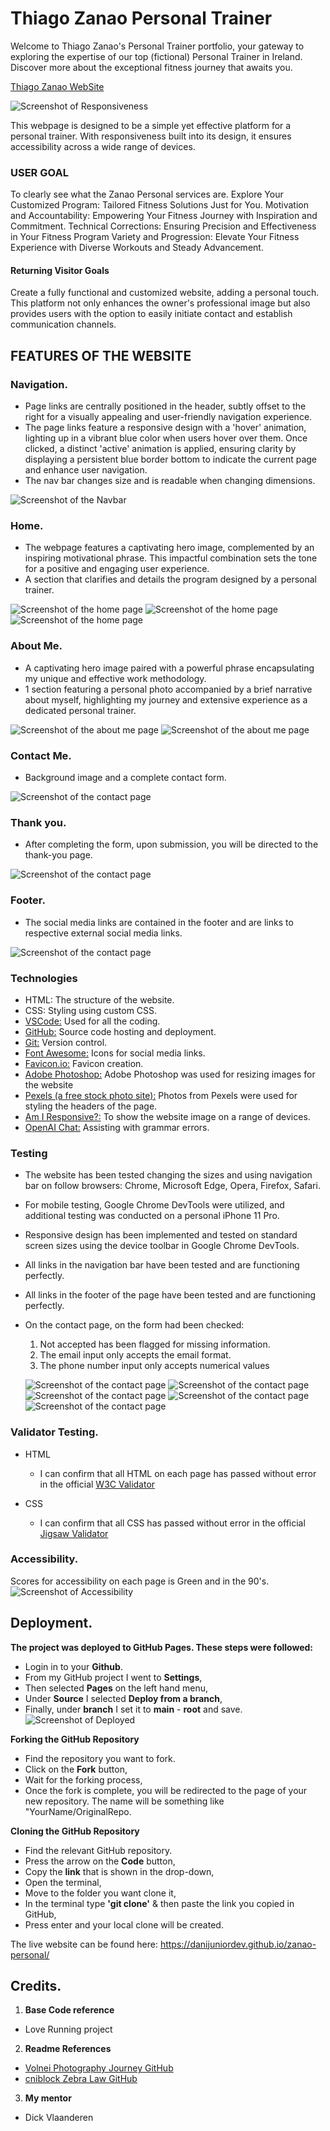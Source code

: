 # Thiago Zanao Personal Trainer

Welcome to Thiago Zanao's Personal Trainer portfolio, your gateway to exploring the expertise of our top (fictional) Personal Trainer in Ireland. Discover more about the exceptional fitness journey that awaits you.

[Thiago Zanao WebSite](https://danijuniordev.github.io/zanao-personal/)

![Screenshot of Responsiveness](documents/readme_images/responsive.png)

This webpage is designed to be a simple yet effective platform for a personal trainer. With responsiveness built into its design, it ensures accessibility across a wide range of devices.

### USER GOAL
To clearly see what the Zanao Personal services are.
Explore Your Customized Program: Tailored Fitness Solutions Just for You.
Motivation and Accountability: Empowering Your Fitness Journey with Inspiration and Commitment.
Technical Corrections: Ensuring Precision and Effectiveness in Your Fitness Program
Variety and Progression: Elevate Your Fitness Experience with Diverse Workouts and Steady Advancement.

#### Returning Visitor Goals
Create a fully functional and customized website, adding a personal touch. This platform not only enhances the owner's professional image but also provides users with the option to easily initiate contact and establish communication channels.

## FEATURES OF THE WEBSITE

### Navigation.
* Page links are centrally positioned in the header, subtly offset to the right for a visually appealing and user-friendly navigation experience.
* The page links feature a responsive design with a 'hover' animation, lighting up in a vibrant blue color when users hover over them. Once clicked, a distinct 'active' animation is applied, ensuring clarity by displaying a persistent blue border bottom to indicate the current page and enhance user navigation.
* The nav bar changes size and is readable when changing dimensions.

![Screenshot of the Navbar](documents/readme_images/navbar.png)

### Home.
* The webpage features a captivating hero image, complemented by an inspiring motivational phrase. This impactful combination sets the tone for a positive and engaging user experience.
* A section that clarifies and details the program designed by a personal trainer.

![Screenshot of the home page](documents/readme_images/homepage1.png)
![Screenshot of the home page](documents/readme_images/homepage2.png)
![Screenshot of the home page](documents/readme_images/homepage3.png)

### About Me. 
* A captivating hero image paired with a powerful phrase encapsulating my unique and effective work methodology.
* 1 section featuring a personal photo accompanied by a brief narrative about myself, highlighting my journey and extensive experience as a dedicated personal trainer.

![Screenshot of the about me page](documents/readme_images/aboutme1.png)
![Screenshot of the about me page](documents/readme_images/aboutme2.png)

### Contact Me.
* Background image and a complete contact form.

![Screenshot of the contact page](documents/readme_images/contactpage.png)

### Thank you.

* After completing the form, upon submission, you will be directed to the thank-you page.

![Screenshot of the contact page](documents/readme_images/thankyou.png)

### Footer.

* The social media links are contained in the footer and are links to respective external social media links.

![Screenshot of the contact page](documents/readme_images/footer.png)

### Technologies

* HTML: The structure of the website.
* CSS: Styling using custom CSS.
* [VSCode:](https://code.visualstudio.com/) Used for all the coding.
* [GitHub:](https://github.com/) Source code hosting and deployment.
* [Git:](https://git-scm.com/) Version control.
* [Font Awesome:](https://fontawesome.com/) Icons for social media links.
* [Favicon.io:](http://favicon.io/) Favicon creation.
* [Adobe Photoshop:](https://www.adobe.com/products/photoshop-elements.html) Adobe Photoshop was used for resizing images for the website
* [Pexels (a free stock photo site):](https://pexels.com/) Photos from Pexels were used for styling the headers of the page.
* [Am I Responsive?:](https://ui.dev/amiresponsive) To show the website image on a range of devices.
* [OpenAI Chat:](https://chat.openai.com/) Assisting with grammar errors.

### Testing

* The website has been tested changing the sizes and using navigation bar on follow browsers: Chrome, Microsoft Edge, Opera, Firefox, Safari.
* For mobile testing, Google Chrome DevTools were utilized, and additional testing was conducted on a personal iPhone 11 Pro.
* Responsive design has been implemented and tested on standard screen sizes using the device toolbar in Google Chrome DevTools.
* All links in the navigation bar have been tested and are functioning perfectly.
* All links in the footer of the page have been tested and are functioning perfectly.
* On the contact page, on the form had been checked:
  1. Not accepted has been flagged for missing information.
  2. The email input only accepts the email format.
  3. The phone number input only accepts numerical values

  ![Screenshot of the contact page](documents/readme_images/formtest1.png)
  ![Screenshot of the contact page](documents/readme_images/formtest2.png)
  ![Screenshot of the contact page](documents/readme_images/formtest3.png)
  ![Screenshot of the contact page](documents/readme_images/formtest4.png)
  ![Screenshot of the contact page](documents/readme_images/formtest5.png)

### Validator Testing.

* HTML
  *  I can confirm that all HTML on each page has passed without error in the official [W3C Validator](https://validator.w3.org/#validate_by_input)

* CSS
  *  I can confirm that all CSS has passed without error in the official [Jigsaw Validator](https://jigsaw.w3.org/css-validator/#validate_by_input)

### Accessibility. 

Scores for accessibility on each page is Green and in the 90's.
![Screenshot of Accessibility](documents/readme_images/lighthouse.png)

## Deployment.

**The project was deployed to GitHub Pages. These steps were followed:**

* Login in to your **Github**.
* From my GitHub project I went to **Settings**,
* Then selected **Pages** on the left hand menu,
* Under **Source** I selected **Deploy from a branch**,
* Finally, under **branch** I set it to **main** - **root** and save.
![Screenshot of Deployed](documents/readme_images/deployed.png)

**Forking the GitHub Repository**

* Find the repository you want to fork.
* Click on the **Fork** button,
* Wait for the forking process,
* Once the fork is complete, you will be redirected to the page of your new repository. The name will be something like "YourName/OriginalRepo.

**Cloning the GitHub Repository**

* Find the relevant GitHub repository.
* Press the arrow on the **Code** button,
* Copy the **link** that is shown in the drop-down,
* Open the terminal, 
* Move to the folder you want clone it,
* In the terminal type **'git clone'** & then paste the link you copied in GitHub,
* Press enter and your local clone will be created.

The live website can be found here: <https://danijuniordev.github.io/zanao-personal/>

## Credits.

1. **Base Code reference**
 -  Love Running project
2. **Readme References**
 - [Volnei Photography Journey GitHub](https://github.com/Volneirj/photographermiguelcardeal)
 - [cniblock Zebra Law GitHub](https://github.com/cniblock/Project_1)
3. **My mentor**
 - Dick Vlaanderen 